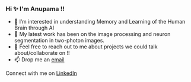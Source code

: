 ### Hi ✨ I'm Anupama !!
                                                               
<!--
**anupamaaas/anupamaaas** is a ✨ _special_ ✨ repository because its `README.md` (this file) appears on your GitHub profile.

Here are some ideas to get you started:
- 👯 I’m looking to collaborate on ...
- 🤔 I’m looking for help with ...
- ⚡ Fun fact: ...
-->

- 🌱 I’m interested in understanding Memory and Learning of the Human Brain through AI
- 🔭 My latest work has been on the image processing and neuron segmentation in two-photon images.
- 💬 Feel free to reach out to me about projects we could talk about/collaborate on !!
- 📫 Drop me an [email](mailto:anupamasudheer@duck.com)

Connect with me on [LinkedIn](https://www.linkedin.com/in/anupama-s-2969aa176/)


